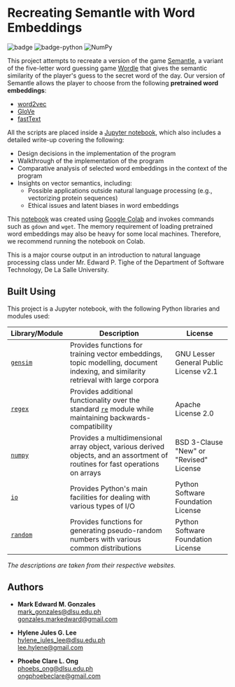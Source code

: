 # Recreating Semantle with Word Embeddings
![badge][badge-jupyter]
![badge-python](https://img.shields.io/badge/python-3670A0?style=flat&logo=python&logoColor=white)
![NumPy](https://img.shields.io/badge/numpy-%23013243.svg?style=flate&logo=numpy&logoColor=white)

This project attempts to recreate a version of the game [Semantle](https://semantle.com/), a variant of the five-letter word guessing game [Wordle](https://www.nytimes.com/games/wordle/index.html) that gives the semantic similarity of the player's guess to the secret word of the day. Our version of Semantle allows the player to choose from the following **pretrained word embeddings**:
- [word2vec](https://proceedings.neurips.cc/paper/2013/file/9aa42b31882ec039965f3c4923ce901b-Paper.pdf)
- [GloVe](https://aclanthology.org/D14-1162.pdf)
- [fastText](https://aclanthology.org/E17-2068.pdf)

All the scripts are placed inside a [Jupyter notebook](https://github.com/memgonzales/semantle-word-embeddings/blob/master/Semantle%20Recreation.ipynb), which also includes a detailed write-up covering the following:
- Design decisions in the implementation of the program
- Walkthrough of the implementation of the program
- Comparative analysis of selected word embeddings in the context of the program
- Insights on vector semantics, including:
  - Possible applications outside natural language processing (e.g., vectorizing protein sequences)
  - Ethical issues and latent biases in word embeddings

This [notebook](https://github.com/memgonzales/semantle-word-embeddings/blob/master/Semantle%20Recreation.ipynb) was created using [Google Colab](https://colab.research.google.com/) and invokes commands such as `gdown` and `wget`. The memory requirement of loading pretrained word embeddings may also be heavy for some local machines. Therefore, we recommend running the notebook on Colab.

This is a major course output in an introduction to natural language processing class under Mr. Edward P. Tighe of the Department of Software Technology, De La Salle University.

## Built Using
This project is a Jupyter notebook, with the following Python libraries and modules used:

Library/Module |	Description |	License
-- | -- | --
[`gensim`](https://radimrehurek.com/gensim/) | Provides functions for training vector embeddings, topic modelling, document indexing, and similarity retrieval with large corpora | GNU Lesser General Public License v2.1
[`regex`](https://pypi.org/project/regex/)	| Provides additional functionality over the standard [`re`](https://docs.python.org/3/library/re.html) module while maintaining backwards-compatibility	| Apache License 2.0
<a href = "https://numpy.org/"><code>numpy</code></a> | Provides a multidimensional array object, various derived objects, and an assortment of routines for fast operations on arrays | BSD 3-Clause "New" or "Revised" License
[`io`](https://docs.python.org/3/library/io.html) | Provides Python's main facilities for dealing with various types of I/O | Python Software Foundation License
<a href = "https://docs.python.org/3/library/random.html"><code>random</code></a> | Provides functions for generating pseudo-random numbers with various common distributions | Python Software Foundation License

*The descriptions are taken from their respective websites.*

## Authors
- <b>Mark Edward M. Gonzales</b> <br/>
  mark_gonzales@dlsu.edu.ph <br/>
  gonzales.markedward@gmail.com <br/>
  
- <b>Hylene Jules G. Lee</b> <br/>
  hylene_jules_lee@dlsu.edu.ph <br/>
  lee.hylene@gmail.com
  
- <b>Phoebe Clare L. Ong</b> <br/>
  phoebs_ong@dlsu.edu.ph <br/>
  ongphoebeclare@gmail.com

[badge-jupyter]: https://img.shields.io/badge/Jupyter-F37626.svg?&style=flat&logo=Jupyter&logoColor=white
[badge-pandas]: https://img.shields.io/badge/Pandas-2C2D72?style=flat&logo=pandas&logoColor=white
[badge-numpy]: https://img.shields.io/badge/Numpy-777BB4?style=flat&logo=numpy&logoColor=white
[badge-scipy]: https://img.shields.io/badge/SciPy-654FF0?style=flat&logo=SciPy&logoColor=white
